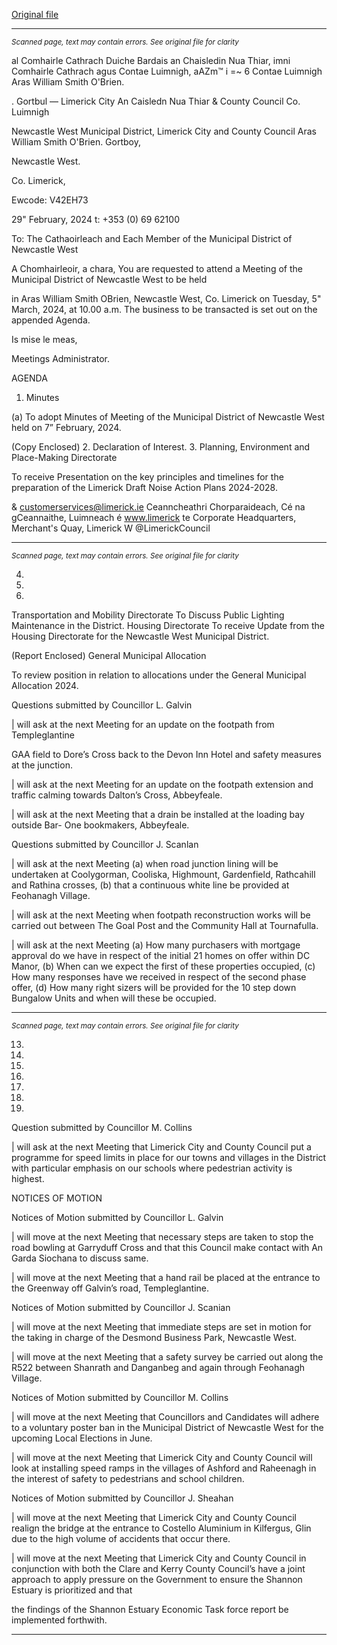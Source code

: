[Original file](https://www.limerick.ie/sites/default/files/media/documents/2024-03/00-agenda-meeting-of-the-municipal-district-of-newcastle-west-5th-march-2024.pdf)

---
*<small>Scanned page, text may contain errors. See original file for clarity</small>*  

al Comhairle Cathrach Duiche Bardais an Chaisledin Nua Thiar,
imni Comhairle Cathrach agus Contae Luimnigh,
aAZm™ i =~ 6 Contae Luimnigh Aras William Smith O'Brien.

. Gortbul
— Limerick City An Caisledn Nua Thiar
& County Council Co. Luimnigh

Newcastle West Municipal District,
Limerick City and County Council
Aras William Smith O'Brien.
Gortboy,

Newcastle West.

Co. Limerick,

Ewcode: V42EH73

29" February, 2024 t: +353 (0) 69 62100

To: The Cathaoirleach and Each Member of the Municipal District of Newcastle West

A Chomhairleoir, a chara,
You are requested to attend a Meeting of the Municipal District of Newcastle West to be held

in Aras William Smith OBrien, Newcastle West, Co. Limerick on Tuesday, 5" March, 2024, at
10.00 a.m. The business to be transacted is set out on the appended Agenda.

Is mise le meas,

Meetings Administrator.

AGENDA

1. Minutes

(a) To adopt Minutes of Meeting of the Municipal District of Newcastle West held on 7”
February, 2024.

(Copy Enclosed)
2. Declaration of Interest.
3. Planning, Environment and Place-Making Directorate

To receive Presentation on the key principles and timelines for the preparation of
the Limerick Draft Noise Action Plans 2024-2028.

& customerservices@limerick.ie
Ceanncheathri Chorparaideach, Cé na gCeannaithe, Luimneach é www.limerick te
Corporate Headquarters, Merchant's Quay, Limerick W @LimerickCouncil


---
*<small>Scanned page, text may contain errors. See original file for clarity</small>*  

4.

10.

11.

Transportation and Mobility Directorate
To Discuss Public Lighting Maintenance in the District.
Housing Directorate
To receive Update from the Housing Directorate for the Newcastle West Municipal
District.

(Report Enclosed)
General Municipal Allocation

To review position in relation to allocations under the General Municipal Allocation
2024.

Questions submitted by Councillor L. Galvin

| will ask at the next Meeting for an update on the footpath from Templeglantine

GAA field to Dore’s Cross back to the Devon Inn Hotel and safety measures at the
junction.

| will ask at the next Meeting for an update on the footpath extension and traffic
calming towards Dalton’s Cross, Abbeyfeale.

| will ask at the next Meeting that a drain be installed at the loading bay outside Bar-
One bookmakers, Abbeyfeale.

Questions submitted by Councillor J. Scanlan

| will ask at the next Meeting (a) when road junction lining will be undertaken at
Coolygorman, Cooliska, Highmount, Gardenfield, Rathcahill and Rathina crosses,
(b) that a continuous white line be provided at Feohanagh Village.

| will ask at the next Meeting when footpath reconstruction works will be carried out
between The Goal Post and the Community Hall at Tournafulla.

| will ask at the next Meeting (a) How many purchasers with mortgage approval do
we have in respect of the initial 21 homes on offer within DC Manor, (b) When can
we expect the first of these properties occupied, (c) How many responses have we
received in respect of the second phase offer, (d) How many right sizers will be
provided for the 10 step down Bungalow Units and when will these be occupied.


---
*<small>Scanned page, text may contain errors. See original file for clarity</small>*  

13.

14.

15.

16.

17.

18.

21.

Question submitted by Councillor M. Collins

| will ask at the next Meeting that Limerick City and County Council put a
programme for speed limits in place for our towns and villages in the District with
particular emphasis on our schools where pedestrian activity is highest.

NOTICES OF MOTION

Notices of Motion submitted by Councillor L. Galvin

| will move at the next Meeting that necessary steps are taken to stop the road
bowling at Garryduff Cross and that this Council make contact with An Garda
Siochana to discuss same.

| will move at the next Meeting that a hand rail be placed at the entrance to the
Greenway off Galvin’s road, Templeglantine.

Notices of Motion submitted by Councillor J. Scanian

| will move at the next Meeting that immediate steps are set in motion for the taking
in charge of the Desmond Business Park, Newcastle West.

| will move at the next Meeting that a safety survey be carried out along the R522
between Shanrath and Danganbeg and again through Feohanagh Village.

Notices of Motion submitted by Councillor M. Collins

| will move at the next Meeting that Councillors and Candidates will adhere to a
voluntary poster ban in the Municipal District of Newcastle West for the upcoming
Local Elections in June.

| will move at the next Meeting that Limerick City and County Council will look at
installing speed ramps in the villages of Ashford and Raheenagh in the interest of
safety to pedestrians and school children.

Notices of Motion submitted by Councillor J. Sheahan

| will move at the next Meeting that Limerick City and County Council realign the
bridge at the entrance to Costello Aluminium in Kilfergus, Glin due to the high
volume of accidents that occur there.

| will move at the next Meeting that Limerick City and County Council in conjunction
with both the Clare and Kerry County Council’s have a joint approach to apply
pressure on the Government to ensure the Shannon Estuary is prioritized and that

the findings of the Shannon Estuary Economic Task force report be implemented
forthwith.


---
